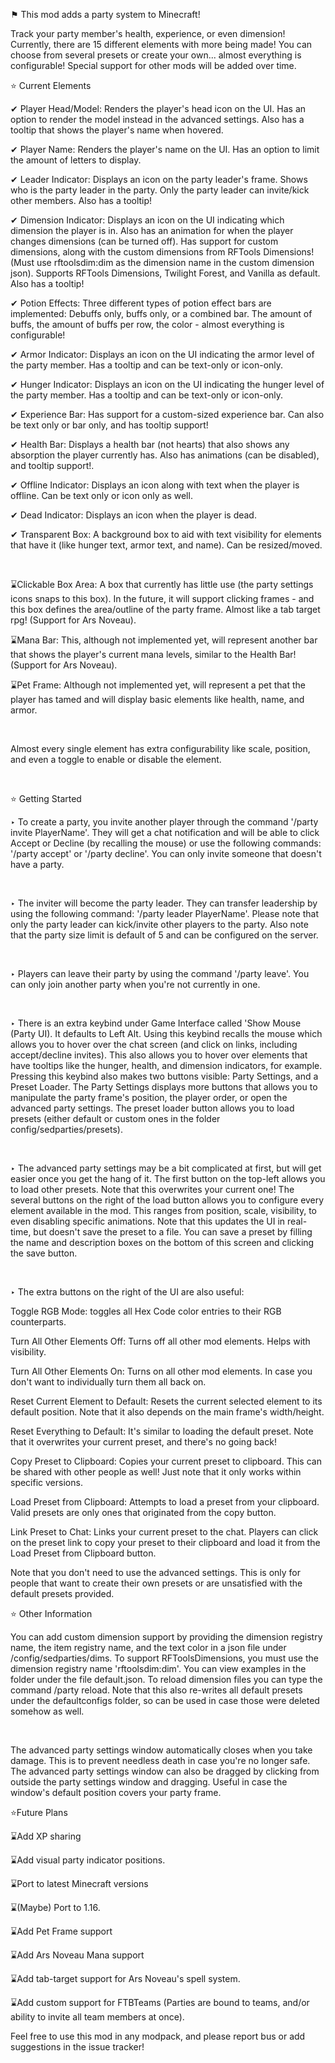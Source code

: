⚑ This mod adds a party system to Minecraft! 

Track your party member's health, experience, or even dimension! Currently, there are 15 different elements with more being made! You can choose from several presets or create your own... almost everything is configurable! Special support for other mods will be added over time.

⭐ Current Elements

✔ Player Head/Model: Renders the player's head icon on the UI. Has an option to render the model instead in the advanced settings. Also has a tooltip that shows the player's name when hovered.

✔ Player Name: Renders the player's name on the UI. Has an option to limit the amount of letters to display.

✔ Leader Indicator: Displays an icon on the party leader's frame. Shows who is the party leader in the party. Only the party leader can invite/kick other members. Also has a tooltip!

✔ Dimension Indicator: Displays an icon on the UI indicating which dimension the player is in. Also has an animation for when the player changes dimensions (can be turned off). Has support for custom dimensions, along with the custom dimensions from RFTools Dimensions! (Must use rftoolsdim:dim as the dimension name in the custom dimension json). Supports RFTools Dimensions, Twilight Forest, and Vanilla as default. Also has a tooltip!

✔ Potion Effects: Three different types of potion effect bars are implemented: Debuffs only, buffs only, or a combined bar. The amount of buffs, the amount of buffs per row, the color - almost everything is configurable!

✔ Armor Indicator: Displays an icon on the UI indicating the armor level of the party member. Has a tooltip and can be text-only or icon-only.

✔ Hunger Indicator: Displays an icon on the UI indicating the hunger level of the party member. Has a tooltip and can be text-only or icon-only.

✔ Experience Bar: Has support for a custom-sized experience bar. Can also be text only or bar only, and has tooltip support!

✔ Health Bar: Displays a health bar (not hearts) that also shows any absorption the player currently has. Also has animations (can be disabled), and tooltip support!.

✔ Offline Indicator: Displays an icon along with text when the player is offline. Can be text only or icon only as well.

✔ Dead Indicator: Displays an icon when the player is dead.

✔ Transparent Box: A background box to aid with text visibility for elements that have it (like hunger text, armor text, and name). Can be resized/moved.

 

⌛Clickable Box Area: A box that currently has little use (the party settings icons snaps to this box). In the future, it will support clicking frames - and this box defines the area/outline of the party frame. Almost like a tab target rpg! (Support for Ars Noveau).

⌛Mana Bar: This, although not implemented yet, will represent another bar that shows the player's current mana levels, similar to the Health Bar! (Support for Ars Noveau).

⌛Pet Frame: Although not implemented yet, will represent a pet that the player has tamed and will display basic elements like health, name, and armor.

 

Almost every single element has extra configurability like scale, position, and even a toggle to enable or disable the element.

 

⭐ Getting Started

‣ To create a party, you invite another player through the command '/party invite PlayerName'. They will get a chat notification and will be able to click Accept or Decline (by recalling the mouse) or use the following commands: '/party accept' or '/party decline'. You can only invite someone that doesn't have a party.

 

‣ The inviter will become the party leader. They can transfer leadership by using the following command: '/party leader PlayerName'. Please note that only the party leader can kick/invite other players to the party. Also note that the party size limit is default of 5 and can be configured on the server.

 

‣ Players can leave their party by using the command '/party leave'. You can only join another party when you're not currently in one.

 

‣ There is an extra keybind under Game Interface called 'Show Mouse (Party UI). It defaults to Left Alt. Using this keybind recalls the mouse which allows you to hover over the chat screen (and click on links, including accept/decline invites). This also allows you to hover over elements that have tooltips like the hunger, health, and dimension indicators, for example. Pressing this keybind also makes two buttons visible: Party Settings, and a Preset Loader. The Party Settings displays more buttons that allows you to manipulate the party frame's position, the player order, or open the advanced party settings. The preset loader button allows you to load presets (either default or custom ones in the folder config/sedparties/presets). 

 

‣ The advanced party settings may be a bit complicated at first, but will get easier once you get the hang of it. The first button on the top-left allows you to load other presets. Note that this overwrites your current one! The several buttons on the right of the load button allows you to configure every element available in the mod. This ranges from position, scale, visibility, to even disabling specific animations. Note that this updates the UI in real-time, but doesn't save the preset to a file. You can save a preset by filling the name and description boxes on the bottom of this screen and clicking the save button.

 

‣ The extra buttons on the right of the UI are also useful:

Toggle RGB Mode: toggles all Hex Code color entries to their RGB counterparts.

Turn All Other Elements Off: Turns off all other mod elements. Helps with visibility.

Turn All Other Elements On: Turns on all other mod elements. In case you don't want to individually turn them all back on.

Reset Current Element to Default: Resets the current selected element to its default position. Note that it also depends on the main frame's width/height.

Reset Everything to Default: It's similar to loading the default preset. Note that it overwrites your current preset, and there's no going back!

Copy Preset to Clipboard: Copies your current preset to clipboard. This can be shared with other people as well! Just note that it only works within specific versions.

Load Preset from Clipboard: Attempts to load a preset from your clipboard. Valid presets are only ones that originated from the copy button.

Link Preset to Chat: Links your current preset to the chat. Players can click on the preset link to copy your preset to their clipboard and load it from the Load Preset from Clipboard button.

Note that you don't need to use the advanced settings. This is only for people that want to create their own presets or are unsatisfied with the default presets provided.

⭐ Other Information

You can add custom dimension support by providing the dimension registry name, the item registry name, and the text color in a json file under /config/sedparties/dims. To support RFToolsDimensions, you must use the dimension registry name 'rftoolsdim:dim'. You can view examples in the folder under the file default.json. To reload dimension files you can type the command /party reload. Note that this also re-writes all default presets under the defaultconfigs folder, so can be used in case those were deleted somehow as well.

 

The advanced party settings window automatically closes when you take damage. This is to prevent needless death in case you're no longer safe. The advanced party settings window can also be dragged by clicking from outside the party settings window and dragging. Useful in case the window's default position covers your party frame.

⭐Future Plans

⌛Add XP sharing

⌛Add visual party indicator positions.

⌛Port to latest Minecraft versions

⌛(Maybe) Port to 1.16. 

⌛Add Pet Frame support

⌛Add Ars Noveau Mana support

⌛Add tab-target support for Ars Noveau's spell system.

⌛Add custom support for FTBTeams (Parties are bound to teams, and/or ability to invite all team members at once).

Feel free to use this mod in any modpack, and please report bus or add suggestions in the issue tracker!

